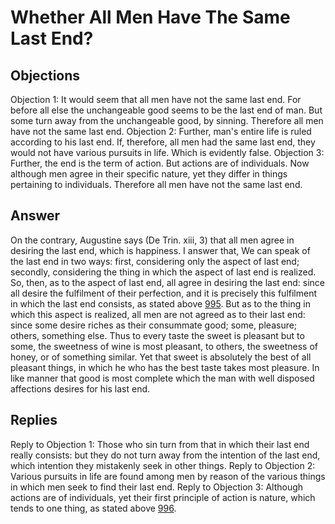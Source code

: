 # Whether All Men Have The Same Last End?
## Objections
Objection 1: It would seem that all men have not the same last end. For before all else the unchangeable good seems to be the last end of man. But some turn away from the unchangeable good, by sinning. Therefore all men have not the same last end.
Objection 2: Further, man's entire life is ruled according to his last end. If, therefore, all men had the same last end, they would not have various pursuits in life. Which is evidently false.
Objection 3: Further, the end is the term of action. But actions are of individuals. Now although men agree in their specific nature, yet they differ in things pertaining to individuals. Therefore all men have not the same last end.
## Answer
On the contrary, Augustine says (De Trin. xiii, 3) that all men agree in desiring the last end, which is happiness.
I answer that, We can speak of the last end in two ways: first, considering only the aspect of last end; secondly, considering the thing in which the aspect of last end is realized. So, then, as to the aspect of last end, all agree in desiring the last end: since all desire the fulfilment of their perfection, and it is precisely this fulfilment in which the last end consists, as stated above [995](A[5]). But as to the thing in which this aspect is realized, all men are not agreed as to their last end: since some desire riches as their consummate good; some, pleasure; others, something else. Thus to every taste the sweet is pleasant but to some, the sweetness of wine is most pleasant, to others, the sweetness of honey, or of something similar. Yet that sweet is absolutely the best of all pleasant things, in which he who has the best taste takes most pleasure. In like manner that good is most complete which the man with well disposed affections desires for his last end.
## Replies
Reply to Objection 1: Those who sin turn from that in which their last end really consists: but they do not turn away from the intention of the last end, which intention they mistakenly seek in other things.
Reply to Objection 2: Various pursuits in life are found among men by reason of the various things in which men seek to find their last end.
Reply to Objection 3: Although actions are of individuals, yet their first principle of action is nature, which tends to one thing, as stated above [996](A[5]).